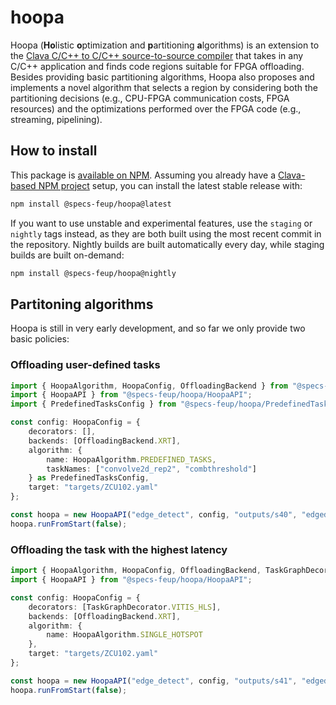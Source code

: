 # hoopa

Hoopa (**Ho**listic **o**ptimization and **p**artitioning **a**lgorithms) is an extension to the [Clava C/C++ to C/C++ source-to-source compiler](https://github.com/specs-feup/clava) that takes in any C/C++ application and finds code regions suitable for FPGA offloading. Besides providing basic partitioning algorithms, Hoopa also proposes and implements a novel algorithm that selects a region by considering both the partitioning decisions (e.g., CPU-FPGA communication costs, FPGA resources) and the optimizations performed over the FPGA code (e.g., streaming, pipelining).

## How to install

This package is [available on NPM](https://www.npmjs.com/package/@specs-feup/hoopa). Assuming you already have a [Clava-based NPM project](https://github.com/specs-feup/clava-project-template) setup, you can install the latest stable release with:

```bash
npm install @specs-feup/hoopa@latest
```

If you want to use unstable and experimental features, use the `staging` or `nightly` tags instead, as they are both built using the most recent commit in the repository. Nightly builds are built automatically every day, while staging builds are built on-demand:

```bash
npm install @specs-feup/hoopa@nightly
```

## Partitoning algorithms

Hoopa is still in very early development, and so far we only provide two basic policies:

### Offloading user-defined tasks

```TypeScript
import { HoopaAlgorithm, HoopaConfig, OffloadingBackend } from "@specs-feup/hoopa/HoopaAlgorithm";
import { HoopaAPI } from "@specs-feup/hoopa/HoopaAPI";
import { PredefinedTasksConfig } from "@specs-feup/hoopa/PredefinedTasksConfig";

const config: HoopaConfig = {
    decorators: [],
    backends: [OffloadingBackend.XRT],
    algorithm: {
        name: HoopaAlgorithm.PREDEFINED_TASKS,
        taskNames: ["convolve2d_rep2", "combthreshold"]
    } as PredefinedTasksConfig,
    target: "targets/ZCU102.yaml"
};

const hoopa = new HoopaAPI("edge_detect", config, "outputs/s40", "edgedetect");
hoopa.runFromStart(false);
```

### Offloading the task with the highest latency

```TypeScript
import { HoopaAlgorithm, HoopaConfig, OffloadingBackend, TaskGraphDecorator } from "@specs-feup/hoopa/HoopaAlgorithm";
import { HoopaAPI } from "@specs-feup/hoopa/HoopaAPI";

const config: HoopaConfig = {
    decorators: [TaskGraphDecorator.VITIS_HLS],
    backends: [OffloadingBackend.XRT],
    algorithm: {
        name: HoopaAlgorithm.SINGLE_HOTSPOT
    },
    target: "targets/ZCU102.yaml"
};

const hoopa = new HoopaAPI("edge_detect", config, "outputs/s41", "edgedetect");
hoopa.runFromStart(false);
```
